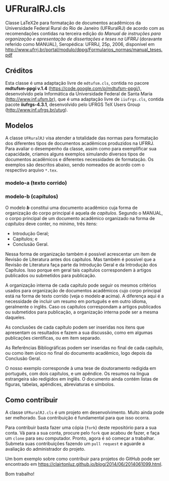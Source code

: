 # UFRuralRJ.cls

Classe LaTeX2e para formatação de documentos acadêmicos da Universidade Federal
Rural do Rio de Janeiro (UFRuralRJ) de acordo com as recomendações contidas na
terceira edição do *Manual de instruções para organização e apresentação de
dissertações e teses na UFRRJ* (doravante referido como MANUAL), Seropédica: 
UFRRJ, 25p, 2006, disponível em
http://www.ufrrj.br/portal/modulo/dppg/Formularios_normas/manual_teses.pdf

## Créditos

Esta classe é uma adaptação livre de `mdtufsm.cls`, contida no pacore
**mdtufsm-ppgi v.1.4** (https://code.google.com/p/mdtufsm-ppgi/), desenvolvido
pela Informática da Universidade Federal de Santa Maria
(http://www.inf.ufsm.br), que é uma adaptação livre de `iiufrgs.cls`,
contida pacote **iiufrgs-4.3.1**, desenvolvido pelo UFRGS TeX Users Group
(http://www.inf.ufrgs.br/utug).

## Modelos

A classe `UFRuralRJ` visa atender a totalidade das normas para formatação dos 
diferentes tipos de documentos acadêmicos produzidos na UFRRJ. Para avaliar
o desempenho da classe, assim como para exemplificar sua capacidade, criamos 
alguns exemplos simulando diversos tipos de documentos acadêmicos e diferentes
necessidades de formatação. Os exemplos são descritos abaixo, sendo nomeados de
acordo com o respectivo arquivo `*.tex`.

### modelo-a (texto corrido)


### modelo-b (capítulos)

O modelo ***b*** constitui uma documento acadêmico cuja forma de organização do 
corpo principal é aquela de *capítulos*. Segundo o MANUAL, o corpo principal
de um documento acadêmico organizado na forma de *capítulos* deve conter, no 
mínimo, três itens:

* Introdução Geral;
* Capítulos; e
* Conclusão Geral.

Nessa forma de organização também é possível acrescentar um item de Revisão de 
Literatura antes dos capítulos. Mas também é possível que a Revisão de 
Literatura faça parte da Introdução Geral e da Introdução dos Capítulos. Isso
porque em geral tais capítulos correspondem à artigos publicados ou submetidos 
para publicação.

A organização interna de cada capítulo pode seguir os mesmos critérios usados
para organização de documentos acadêmicos cujo corpo principal está na forma 
de texto corrido (veja o modelo ***a*** acima). A diferença aqui é a necessidade
de incluir um resumo em português e em outro idioma, geralmente o inglês. Caso 
os capítulos correspondam a artigos publicados ou submetidos para publicação, a
organização interna pode ser a mesma daqueles.

As conclusões de cada capítulo podem ser inseridas nos itens que apresentam os
resultados e fazem a sua discussão, como em algumas publicações científicas, 
ou em item separado.

As Referências Bibliográficas podem ser inseridas no final de cada 
capítulo, ou como item único no final do documento acadêmico, logo depois da
Conclusão Geral.

O nosso exemplo corresponde à uma tese de doutoramento redigida em português, 
com dois capítulos, e um apêndice. Os resumos na língua estrangeira são 
redigidos em inglês. O documento ainda contém listas de figuras, tabelas, 
apêndices, abreviaturas e símbolos.

## Como contribuir

A classe `UFRuralRJ.cls` é um projeto em desenvolvimento. Muito ainda pode ser
melhorado. Sua contribuição é fundamental para que isso ocorra.

Para contribuir basta fazer uma cópia (`fork`) deste repositório para a sua
conta. Vá para a sua conta, procure pelo `fork` que acabou de fazer, e faça um
`clone` para seu computador. Pronto, agora é só começar a trabalhar. Submeta
suas contribuições fazendo um `pull request` e aguarde a avaliação do
administrador do projeto.

Um bom exemplo sobre como contribuir para projetos do GitHub pode ser encontrado
em https://clairtonluz.github.io/blog/2014/06/2014061099.html.

Bom trabalho!
